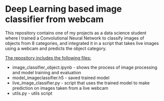 # Deep Learning based image classifier from webcam

This repository contains one of my projects as a data science student where I trained a Convolutional Neural Network to classify images of objects from 8 categories, and integrated it in a script that takes live images using a webcam and predicts the object category.

<ins>The repository includes the following files:</ins>
* image_classifier_object.ipynb - shows the process of image processing and model training and evaluation
* model_imageclassifier.h5 - saved trained model
* live_image_classifier.py - script that uses the trained model to make prediction on images taken from a live webcam
* utils.py - utils script
